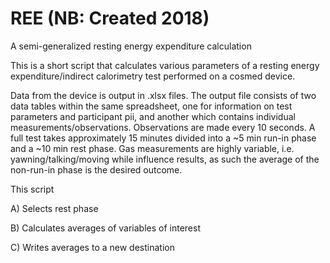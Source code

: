# REE (NB: Created 2018)
A semi-generalized resting energy expenditure calculation

This is a short script that calculates various parameters of a resting energy expenditure/indirect calorimetry test performed on a cosmed device.

Data from the device is output in .xlsx files. The output file consists of two data tables within the same spreadsheet, one for information on test parameters and participant pii, and another which contains individual measurements/observations. Observations are made every 10 seconds. A full test takes approximately 15 minutes divided into a ~5 min run-in phase and a ~10 min rest phase. Gas measurements are highly variable, i.e. yawning/talking/moving while influence results, as such the average of the non-run-in phase is the desired outcome. 

This script

A) Selects rest phase

B) Calculates averages of variables of interest

C) Writes averages to a new destination


